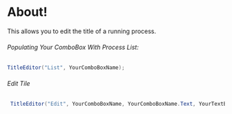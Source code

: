 # About!
This allows you to edit the title of a running process. 

###### Populating Your ComboBox With Process List:
```cs
TitleEditor("List", YourComboBoxName);
```

###### Edit Tile
```cs
 TitleEditor("Edit", YourComboBoxName, YourComboBoxName.Text, YourTextBoxName.Text);
```
